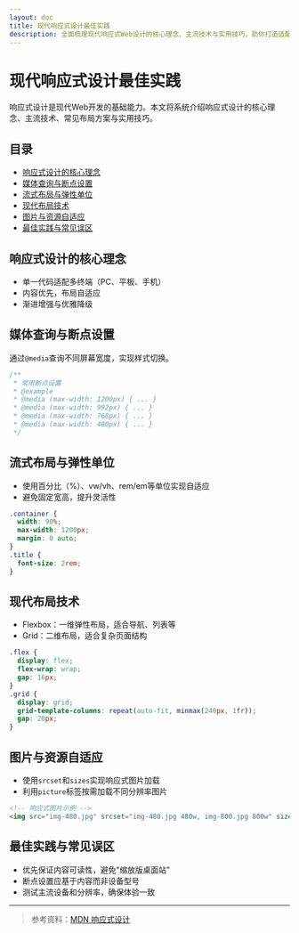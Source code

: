 ```yaml
---
layout: doc
title: 现代响应式设计最佳实践
description: 全面梳理现代响应式Web设计的核心理念、主流技术与实用技巧，助你打造适配多端的高质量网站。
---
```


# 现代响应式设计最佳实践

响应式设计是现代Web开发的基础能力。本文将系统介绍响应式设计的核心理念、主流技术、常见布局方案与实用技巧。

## 目录

- [响应式设计的核心理念](#响应式设计的核心理念)
- [媒体查询与断点设置](#媒体查询与断点设置)
- [流式布局与弹性单位](#流式布局与弹性单位)
- [现代布局技术](#现代布局技术)
- [图片与资源自适应](#图片与资源自适应)
- [最佳实践与常见误区](#最佳实践与常见误区)

## 响应式设计的核心理念

- 单一代码适配多终端（PC、平板、手机）
- 内容优先，布局自适应
- 渐进增强与优雅降级

## 媒体查询与断点设置

通过`@media`查询不同屏幕宽度，实现样式切换。

```css
/**
 * 常用断点设置
 * @example
 * @media (max-width: 1200px) { ... }
 * @media (max-width: 992px) { ... }
 * @media (max-width: 768px) { ... }
 * @media (max-width: 480px) { ... }
 */
```

## 流式布局与弹性单位

- 使用百分比（%）、vw/vh、rem/em等单位实现自适应
- 避免固定宽高，提升灵活性

```css
.container {
  width: 90%;
  max-width: 1200px;
  margin: 0 auto;
}
.title {
  font-size: 2rem;
}
```

## 现代布局技术

- Flexbox：一维弹性布局，适合导航、列表等
- Grid：二维布局，适合复杂页面结构

```css
.flex {
  display: flex;
  flex-wrap: wrap;
  gap: 16px;
}
.grid {
  display: grid;
  grid-template-columns: repeat(auto-fit, minmax(240px, 1fr));
  gap: 20px;
}
```

## 图片与资源自适应

- 使用`srcset`和`sizes`实现响应式图片加载
- 利用`picture`标签按需加载不同分辨率图片

```html
<!-- 响应式图片示例 -->
<img src="img-480.jpg" srcset="img-480.jpg 480w, img-800.jpg 800w" sizes="(max-width: 600px) 480px, 800px" alt="示例图片">
```

## 最佳实践与常见误区

- 优先保证内容可读性，避免"缩放版桌面站"
- 断点设置应基于内容而非设备型号
- 测试主流设备和分辨率，确保体验一致

---

> 参考资料：[MDN 响应式设计](https://developer.mozilla.org/zh-CN/docs/Learn/CSS/CSS_layout/Responsive_Design) 